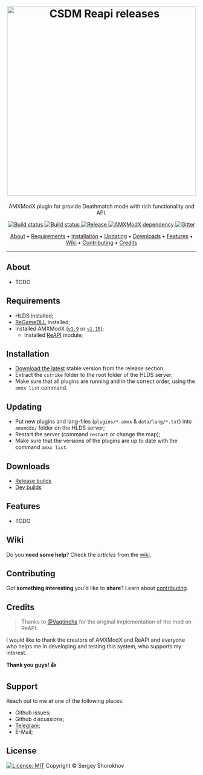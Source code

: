 <h1 align="center">
  <a href="https://github.com/wopox1337/CSDM-ReAPI/releases"><img src="https://user-images.githubusercontent.com/18553678/126974290-c1b301e7-6e8c-4b35-8e5e-440e9fe3ddc2.png" width="500px" alt="CSDM Reapi releases"></a>
</h1>

<p align="center">AMXModX plugin for provide Deathmatch mode with rich functionality and API.</p>

<p align="center">
    <a href="https://github.com/wopox1337/CSDM-ReAPI/releases/latest">
    <img src="https://img.shields.io/github/downloads/wopox1337/CSDM-ReAPI/total?label=Download%40latest&style=flat-square&logo=github&logoColor=white"
         alt="Build status">
    <a href="https://github.com/wopox1337/CSDM-ReAPI/actions">
    <img src="https://img.shields.io/github/workflow/status/wopox1337/CSDM-ReAPI/CI/master?style=flat-square&logo=github&logoColor=white"
         alt="Build status">
    <a href="https://github.com/wopox1337/CSDM-ReAPI/releases">
    <img src="https://img.shields.io/github/v/release/wopox1337/CSDM-ReAPI?include_prereleases&style=flat-square&logo=github&logoColor=white"
         alt="Release">
    <a href="https://www.amxmodx.org/downloads-new.php">
    <img src="https://img.shields.io/badge/AMXModX-%3E%3D1.9.0-blue?style=flat-square"
         alt="AMXModX dependency">
    <a href="https://gitter.im/CSDM-ReAPI/Development?utm_source=badge&utm_medium=badge&utm_campaign=pr-badge">
    <img src="https://img.shields.io/badge/discussions-on%20gitter-informational?style=flat-square&logo=googlechat"
         alt="Gitter">
</p>
      
<p align="center">
  <a href="#about">About</a> •
  <a href="#requirements">Requirements</a> •
  <a href="#installation">Installation</a> •
  <a href="#updating">Updating</a> •
  <a href="#downloads">Downloads</a> •
  <a href="#features">Features</a> •
  <a href="#wiki">Wiki</a> •
  <a href="#contributing">Contributing</a> •
  <a href="#credits">Credits</a>
</p>

---

## About
- TODO

## Requirements
- HLDS installed;
- [ReGameDLL](https://github.com/s1lentq/ReGameDLL_CS) installed;
- Installed AMXModX ([`v1.9`](https://www.amxmodx.org/downloads-new.php) or [`v1.10`](https://www.amxmodx.org/downloads-new.php?branch=master));
    - Installed [ReAPI](https://github.com/s1lentq/reapi) module; 
      
## Installation
- [Download the latest](https://github.com/wopox1337/CSDM-ReAPI/releases/latest) stable version from the release section.
- Extract the `cstrike` folder to the root folder of the HLDS server;
- Make sure that all plugins are running and in the correct order, using the `amxx list` command.

## Updating
- Put new plugins and lang-files (`plugins/*.amxx` & `data/lang/*.txt`) into `amxmodx/` folder on the HLDS server;
- Restart the server (command `restart` or change the map);
- Make sure that the versions of the plugins are up to date with the command `amxx list`.

## Downloads
- [Release builds](https://github.com/wopox1337/CSDM-ReAPI/releases)
- [Dev builds](https://github.com/wopox1337/CSDM-ReAPI/actions/workflows/build.yml)
      
## Features
- TODO

## Wiki
Do you **need some help**? Check the _articles_ from the [wiki](https://github.com/wopox1337/CSDM-ReAPI/wiki).

## Contributing
Got **something interesting** you'd like to **share**? Learn about [contributing](CONTRIBUTING.md).

## Credits
> Thanks to [@Vaqtincha](https://github.com/Vaqtincha) for the original implementation of the mod on ReAPI.

I would like to thank the creators of AMXModX and ReAPI and everyone who helps me in developing and testing this system, who supports my interest.
      
**Thank you guys! 👍**

## Support
Reach out to me at one of the following places:
- Github issues;
- Github discussions;
- [Telegram](https://t.me/ShorokhovSergey);
- E-Mail;

## License
[![License: MIT](https://img.shields.io/badge/License-MIT-blue.svg?style=flat-square)](LICENSE)
 Copyright © Sergey Shorokhov
